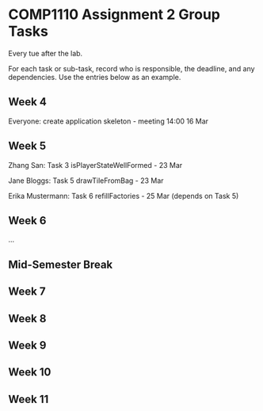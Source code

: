 # COMP1110 Assignment 2 Group Tasks
Every tue after the lab.

For each task or sub-task, record who is responsible, the deadline, and any dependencies.
Use the entries below as an example.

## Week 4

Everyone: create application skeleton - meeting 14:00 16 Mar

## Week 5

Zhang San: Task 3 isPlayerStateWellFormed - 23 Mar

Jane Bloggs: Task 5 drawTileFromBag - 23 Mar

Erika Mustermann: Task 6 refillFactories - 25 Mar (depends on Task 5)

## Week 6

...

## Mid-Semester Break

## Week 7

## Week 8

## Week 9

## Week 10

## Week 11

